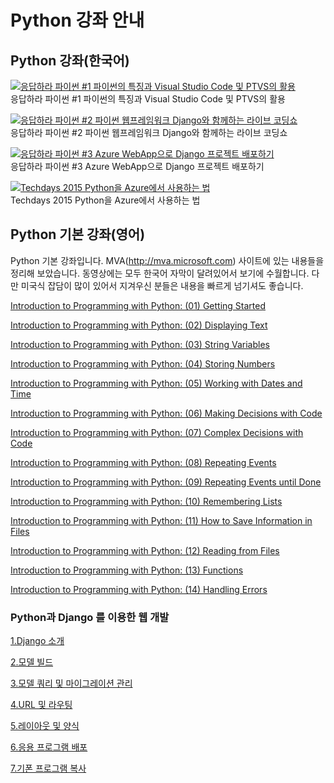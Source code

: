 # Python 강좌 안내

## Python 강좌(한국어)

[![응답하라 파이썬 #1 파이썬의 특징과 Visual Studio Code 및 PTVS의 활용](http://img.youtube.com/vi/e5SCdiNHyC0/0.jpg)](https://youtu.be/e5SCdiNHyC0)<br>
응답하라 파이썬 #1 파이썬의 특징과 Visual Studio Code 및 PTVS의 활용

[![응답하라 파이썬 #2 파이썬 웹프레임워크 Django와 함께하는 라이브 코딩쇼](http://img.youtube.com/vi/57evqma6PwA/0.jpg)](https://youtu.be/57evqma6PwA)<br>
응답하라 파이썬 #2 파이썬 웹프레임워크 Django와 함께하는 라이브 코딩쇼

[![응답하라 파이썬 #3 Azure WebApp으로 Django 프로젝트 배포하기](http://img.youtube.com/vi/slcscdbgGUI/0.jpg)](https://youtu.be/slcscdbgGUI)<br>
응답하라 파이썬 #3 Azure WebApp으로 Django 프로젝트 배포하기

[![Techdays 2015 Python을 Azure에서 사용하는 법](http://img.youtube.com/vi/73p5-u1TEdA/0.jpg)](https://youtu.be/73p5-u1TEdA)<br>
Techdays 2015 Python을 Azure에서 사용하는 법


## Python 기본 강좌(영어)

Python 기본 강좌입니다. MVA(http://mva.microsoft.com) 사이트에 있는 내용들을 정리해 보았습니다. 동영상에는 모두 한국어 자막이 달려있어서 보기에 수월합니다. 다만 미국식 잡담이 많이 있어서 지겨우신 분들은 내용을 빠르게 넘기셔도 좋습니다. 

[Introduction to Programming with Python: (01) Getting Started](https://channel9.msdn.com/Series/Introduction-to-Programming-with-Python/01)

[Introduction to Programming with Python: (02) Displaying Text](https://channel9.msdn.com/Series/Introduction-to-Programming-with-Python/02)

[Introduction to Programming with Python: (03) String Variables](https://channel9.msdn.com/Series/Introduction-to-Programming-with-Python/03)

[Introduction to Programming with Python: (04) Storing Numbers](https://channel9.msdn.com/Series/Introduction-to-Programming-with-Python/04)

[Introduction to Programming with Python: (05) Working with Dates and Time](https://channel9.msdn.com/Series/Introduction-to-Programming-with-Python/05)

[Introduction to Programming with Python: (06) Making Decisions with Code](https://channel9.msdn.com/Series/Introduction-to-Programming-with-Python/06)

[Introduction to Programming with Python: (07) Complex Decisions with Code](https://channel9.msdn.com/Series/Introduction-to-Programming-with-Python/07)

[Introduction to Programming with Python: (08) Repeating Events](https://channel9.msdn.com/Series/Introduction-to-Programming-with-Python/08)

[Introduction to Programming with Python: (09) Repeating Events until Done](https://channel9.msdn.com/Series/Introduction-to-Programming-with-Python/09)

[Introduction to Programming with Python: (10) Remembering Lists](https://channel9.msdn.com/Series/Introduction-to-Programming-with-Python/10)

[Introduction to Programming with Python: (11) How to Save Information in Files](https://channel9.msdn.com/Series/Introduction-to-Programming-with-Python/11)

[Introduction to Programming with Python: (12) Reading from Files](https://channel9.msdn.com/Series/Introduction-to-Programming-with-Python/12)

[Introduction to Programming with Python: (13) Functions](https://channel9.msdn.com/Series/Introduction-to-Programming-with-Python/13)

[Introduction to Programming with Python: (14) Handling Errors](https://channel9.msdn.com/Series/Introduction-to-Programming-with-Python/14)

### Python과 Django 를 이용한 웹 개발

[1.Django 소개](https://mva.microsoft.com/ko/training-courses/python-django--11415?l=AQdTENEJB_4004300477)

[2.모델 빌드](https://mva.microsoft.com/ko/training-courses/python-django--11415?l=jCzh5YEJB_6604300477)

[3.모델 쿼리 및 마이그레이션 관리](https://mva.microsoft.com/ko/training-courses/python-django--11415?l=uw7LHeEJB_5304300477)

[4.URL 및 라우팅](https://mva.microsoft.com/ko/training-courses/python-django--11415?l=VZKAiqEJB_404300477)

[5.레이아웃 및 양식](https://mva.microsoft.com/ko/training-courses/python-django--11415?l=2JaKaxEJB_7304300477)

[6.응용 프로그램 배포](https://mva.microsoft.com/ko/training-courses/python-django--11415?l=J0Ei51EJB_9804300477)

[7.기폰 프로그램 복사](https://mva.microsoft.com/ko/training-courses/python-django--11415?l=J0Ei51EJB_9804300477)
